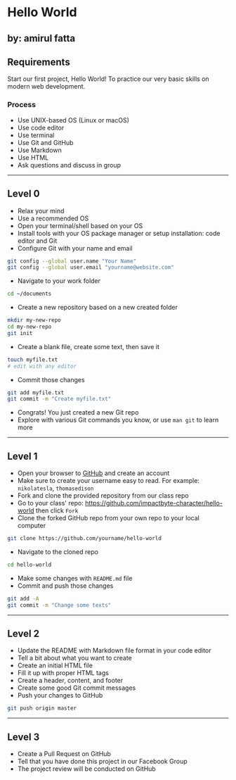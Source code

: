 # Hello World
by: amirul fatta
--------------------------------------------------------------------------------

## Requirements

Start our first project, Hello World! To practice our very basic skills on modern web development.

### Process

- Use UNIX-based OS (Linux or macOS)
- Use code editor
- Use terminal
- Use Git and GitHub
- Use Markdown
- Use HTML
- Ask questions and discuss in group

--------------------------------------------------------------------------------

## Level 0

- Relax your mind
- Use a recommended OS
- Open your terminal/shell based on your OS
- Install tools with your OS package manager or setup installation: code editor and Git
- Configure Git with your name and email

```sh
git config --global user.name "Your Name"
git config --global user.email "yourname@website.com"
```

- Navigate to your work folder

```sh
cd ~/documents
```

- Create a new repository based on a new created folder

```sh
mkdir my-new-repo
cd my-new-repo
git init
```

- Create a blank file, create some text, then save it

```sh
touch myfile.txt
# edit with any editor
```

- Commit those changes

```sh
git add myfile.txt
git commit -m "Create myfile.txt"
```

- Congrats! You just created a new Git repo
- Explore with various Git commands you know, or use `man git` to learn more

--------------------------------------------------------------------------------

## Level 1

- Open your browser to [GitHub](https://github.com) and create an account
- Make sure to create your username easy to read. For example: `nikolatesla`, `thomasedison`
- Fork and clone the provided repository from our class repo
- Go to your class' repo: <https://github.com/impactbyte-character/hello-world> then click `Fork`
- Clone the forked GitHub repo from your own repo to your local computer

```sh
git clone https://github.com/yourname/hello-world
```

- Navigate to the cloned repo

```sh
cd hello-world
```

- Make some changes with `README.md` file
- Commit and push those changes

```sh
git add -A
git commit -m "Change some texts"
```

--------------------------------------------------------------------------------

## Level 2

- Update the README with Markdown file format in your code editor
- Tell a bit about what you want to create
- Create an initial HTML file
- Fill it up with proper HTML tags
- Create a header, content, and footer
- Create some good Git commit messages
- Push your changes to GitHub

```sh
git push origin master
```

--------------------------------------------------------------------------------

## Level 3

- Create a Pull Request on GitHub
- Tell that you have done this project in our Facebook Group
- The project review will be conducted on GitHub

